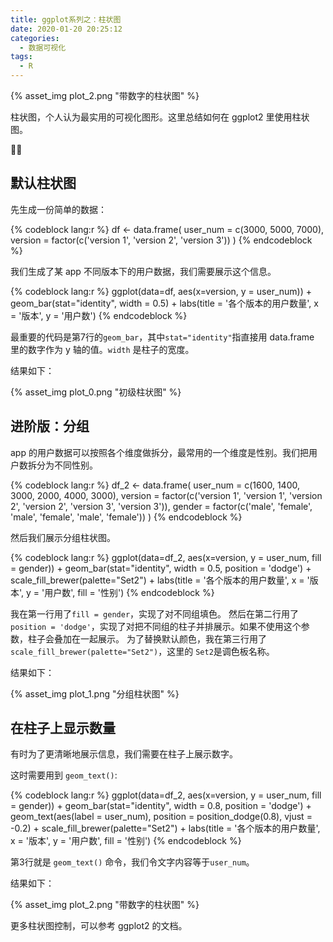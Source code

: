 ```yaml
---
title: ggplot系列之：柱状图
date: 2020-01-20 20:25:12
categories:
  - 数据可视化
tags:
  - R
---
```


{% asset_img plot_2.png "带数字的柱状图" %}

柱状图，个人认为最实用的可视化图形。这里总结如何在 ggplot2 里使用柱状图。

<!-- more -->

## 默认柱状图

先生成一份简单的数据：

{% codeblock lang:r %}
df <- data.frame(
  user_num = c(3000, 5000, 7000),
  version = factor(c('version 1', 'version 2', 'version 3'))
)
{% endcodeblock %}

我们生成了某 app 不同版本下的用户数据，我们需要展示这个信息。

{% codeblock lang:r %}
ggplot(data=df, aes(x=version, y = user_num)) +
  geom_bar(stat="identity", width = 0.5) +
  labs(title = '各个版本的用户数量',
       x = '版本',
       y = '用户数')
{% endcodeblock %}


最重要的代码是第7行的`geom_bar`，其中`stat="identity"`指直接用 data.frame 里的数字作为 y 轴的值。`width` 是柱子的宽度。

结果如下：

{% asset_img plot_0.png "初级柱状图" %}


## 进阶版：分组

app 的用户数据可以按照各个维度做拆分，最常用的一个维度是性别。我们把用户数拆分为不同性别。

{% codeblock lang:r %}
df_2 <- data.frame(
  user_num = c(1600, 1400, 3000, 2000, 4000, 3000),
  version = factor(c('version 1', 'version 1', 'version 2',  'version 2', 'version 3', 'version 3')),
  gender = factor(c('male', 'female', 'male', 'female', 'male', 'female'))
)
{% endcodeblock %}

然后我们展示分组柱状图。

{% codeblock lang:r %}
ggplot(data=df_2, aes(x=version, y = user_num, fill = gender)) +
  geom_bar(stat="identity", width = 0.5, position = 'dodge') +
  scale_fill_brewer(palette="Set2") +
  labs(title = '各个版本的用户数量',
       x = '版本',
       y = '用户数',
       fill = '性别') 
{% endcodeblock %}

我在第一行用了`fill = gender`，实现了对不同组填色。
然后在第二行用了`position = 'dodge'`，实现了对把不同组的柱子并排展示。如果不使用这个参数，柱子会叠加在一起展示。
为了替换默认颜色，我在第三行用了`scale_fill_brewer(palette="Set2")`，这里的 `Set2`是调色板名称。

结果如下：

{% asset_img plot_1.png "分组柱状图" %}


## 在柱子上显示数量

有时为了更清晰地展示信息，我们需要在柱子上展示数字。

这时需要用到 `geom_text()`:

{% codeblock lang:r %}
ggplot(data=df_2, aes(x=version, y = user_num, fill = gender)) +
  geom_bar(stat="identity", width = 0.8, position = 'dodge') +
  geom_text(aes(label = user_num), position = position_dodge(0.8), vjust = -0.2) +
  scale_fill_brewer(palette="Set2") +
  labs(title = '各个版本的用户数量',
       x = '版本',
       y = '用户数',
       fill = '性别') 
{% endcodeblock %}

第3行就是 `geom_text()` 命令，我们令文字内容等于`user_num`。

结果如下：

{% asset_img plot_2.png "带数字的柱状图" %}

更多柱状图控制，可以参考 ggplot2 的文档。
